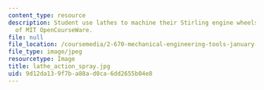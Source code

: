 ```yaml
---
content_type: resource
description: Student use lathes to machine their Stirling engine wheels. Image courtesy
  of MIT OpenCourseWare.
file: null
file_location: /coursemedia/2-670-mechanical-engineering-tools-january-iap-2004/9d12da139f7ba88ad0ca6dd2655b04e8_lathe_action_spray.jpg
file_type: image/jpeg
resourcetype: Image
title: lathe_action_spray.jpg
uid: 9d12da13-9f7b-a88a-d0ca-6dd2655b04e8
---
```

